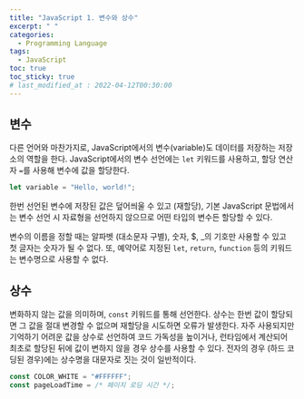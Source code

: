 ```yaml
---
title: "JavaScript 1. 변수와 상수"
excerpt: " "
categories: 
  - Programming Language
tags:
  - JavaScript
toc: true
toc_sticky: true
# last_modified_at : 2022-04-12T00:30:00
---
```



## 변수

다른 언어와 마찬가지로, JavaScript에서의 변수(variable)도 데이터를 저장하는 저장소의 역할을 한다. JavaScript에서의 변수 선언에는 `let` 키워드를 사용하고, 할당 연산자 `=`를 사용해 변수에 값을 할당한다.

```javascript
let variable = "Hello, world!";
```

한번 선언된 변수에 저장된 값은 덮어씌울 수 있고 (재할당), 기본 JavaScript 문법에서는 변수 선언 시 자료형을 선언하지 않으므로 어떤 타입의 변수든 할당할 수 있다.

변수의 이름을 정할 때는 알파벳 (대소문자 구별), 숫자, $, _의 기호만 사용할 수 있고 첫 글자는 숫자가 될 수 없다. 또, 예약어로 지정된 `let`, `return`, `function` 등의 키워드는 변수명으로 사용할 수 없다.

## 상수

변화하지 않는 값을 의미하며, `const` 키워드를 통해 선언한다. 상수는 한번 값이 할당되면 그 값을 절대 변경할 수 없으며 재할당을 시도하면 오류가 발생한다. 자주 사용되지만 기억하기 어려운 값을 상수로 선언하여 코드 가독성을 높이거나, 런타임에서 계산되어 최초로 할당된 뒤에 값이 변하지 않을 경우 상수를 사용할 수 있다. 전자의 경우 (하드 코딩된 경우)에는 상수명을 대문자로 짓는 것이 일반적이다.

```javascript
const COLOR_WHITE = "#FFFFFF";
const pageLoadTime = /* 페이지 로딩 시간 */;
```
